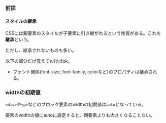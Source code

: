 ### 前提
#### スタイルの継承

CSSには親要素のスタイルが子要素に引き継がれるという性質がある。これを**継承**という。

ただし、継承されないものも多い。

以下の部分だけ覚えておけばok。
* フォント関係(font-size, font-family, colorなど)のプロパティは継承される。

### widthの初期値

`<div>`や`<p>`などのブロック要素のwidthの初期値は`auto`となっている。

要素のwidthの値にautoに設定すると、親要素よりも大きくなることない。


